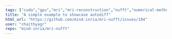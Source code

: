 ```yaml
---
tags: ["cuda","gpu","mri","mri-reconstruction","nufft","numerical-methods","numpy","tensorflow","torch"]
title: "A simple example to showcase autodiff"
html_url: "https://github.com/mind-inria/mri-nufft/issues/104"
user: "chaithyagr"
repo: "mind-inria/mri-nufft"
---
```


